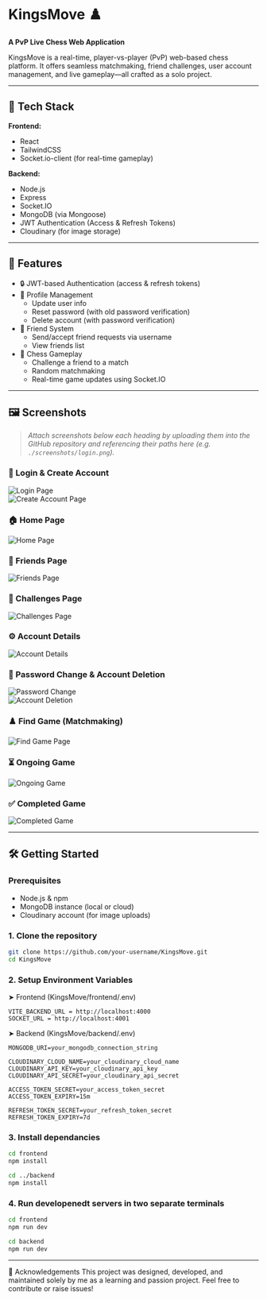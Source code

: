 # KingsMove ♟️  
**A PvP Live Chess Web Application**

KingsMove is a real-time, player-vs-player (PvP) web-based chess platform. It offers seamless matchmaking, friend challenges, user account management, and live gameplay—all crafted as a solo project.

---

## 🔧 Tech Stack

**Frontend:**
- React
- TailwindCSS
- Socket.io-client (for real-time gameplay)

**Backend:**
- Node.js
- Express
- Socket.IO
- MongoDB (via Mongoose)
- JWT Authentication (Access & Refresh Tokens)
- Cloudinary (for image storage)

---

## 🚀 Features

- 🔒 JWT-based Authentication (access & refresh tokens)
- 👤 Profile Management
  - Update user info
  - Reset password (with old password verification)
  - Delete account (with password verification)
- 🤝 Friend System
  - Send/accept friend requests via username
  - View friends list
- 🧠 Chess Gameplay
  - Challenge a friend to a match
  - Random matchmaking
  - Real-time game updates using Socket.IO

---

## 🖼️ Screenshots

> _Attach screenshots below each heading by uploading them into the GitHub repository and referencing their paths here (e.g. `./screenshots/login.png`)._

### 🔐 Login & Create Account  
![Login Page](./screenshots/login.png)  
![Create Account Page](./screenshots/create.png)

### 🏠 Home Page  
![Home Page](./screenshots/home.png)

### 👥 Friends Page  
![Friends Page](./screenshots/friend.png)

### 🎯 Challenges Page  
![Challenges Page](./screenshots/challenge.png)

### ⚙️ Account Details  
![Account Details](./screenshots/profile.png)

### 🔑 Password Change & Account Deletion  
![Password Change](./screenshots/password.png)  
![Account Deletion](./screenshots/delete.png)

### ♟️ Find Game (Matchmaking)  
![Find Game Page](./screenshots/start.png)

### ⏳ Ongoing Game  
![Ongoing Game](./screenshots/game.png)

### ✅ Completed Game  
![Completed Game](./screenshots/end.png)

---

## 🛠️ Getting Started

### Prerequisites
- Node.js & npm
- MongoDB instance (local or cloud)
- Cloudinary account (for image uploads)

### 1. Clone the repository
```bash
git clone https://github.com/your-username/KingsMove.git
cd KingsMove
```
### 2. Setup Environment Variables
➤ Frontend (KingsMove/frontend/.env)
```
VITE_BACKEND_URL = http://localhost:4000
SOCKET_URL = http://localhost:4001
```
➤ Backend (KingsMove/backend/.env)
```
MONGODB_URI=your_mongodb_connection_string

CLOUDINARY_CLOUD_NAME=your_cloudinary_cloud_name
CLOUDINARY_API_KEY=your_cloudinary_api_key
CLOUDINARY_API_SECRET=your_cloudinary_api_secret

ACCESS_TOKEN_SECRET=your_access_token_secret
ACCESS_TOKEN_EXPIRY=15m

REFRESH_TOKEN_SECRET=your_refresh_token_secret
REFRESH_TOKEN_EXPIRY=7d
```
### 3. Install dependancies
```bash
cd frontend
npm install

cd ../backend
npm install
```
### 4. Run developenedt servers in two separate terminals
```bash
cd frontend
npm run dev
```
```bash
cd backend
npm run dev
```
---

🤝 Acknowledgements
This project was designed, developed, and maintained solely by me as a learning and passion project.
Feel free to contribute or raise issues!
